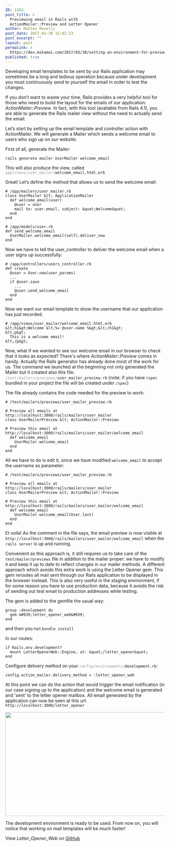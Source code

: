 ```yaml
---
ID: 1263
post_title: >
  Previewing email in Rails with
  ActionMailer::Preview and Letter Opener
author: Matteo Revelli
post_date: 2017-03-30 15:02:23
post_excerpt: ""
layout: post
permalink: >
  https://dev.mikamai.com/2017/03/30/setting-an-environment-for-previewing-email-in-rails/
published: true
---
```

Developing email templates to be sent by our Rails application may sometimes be a long and tedious operation because under development you must continuously send to yourself the email in order to test the changes.

If you don’t want to waste your time, Rails provides a very helpful tool for those who need to build the layout for the emails of our application: <em>ActionMailer::Preview</em>. In fact, with this tool (available from Rails 4.1), you are able to generate the Rails mailer view without the need to actually send the email.
<!--more-->

Let’s start by setting up the email template and controller action with ActionMailer. We will generate a Mailer which sends a welcome email to users who sign up on our website.

First of all, generate the Mailer:

```
rails generate mailer UserMailer welcome_email
```

This will also produce the view, called <code><span style="color: #999999;">app/views/user_mailer/</span>welcome_email.html.erb</code>

Great! Let’s define the method that allows us to send the welcome email:

```
# /app/mailers/user_mailer.rb
class UserMailer &lt; ApplicationMailer
  def welcome_email(user)
    @user = user
    mail to: user.email, subject: &quot;Welcome&quot;
  end
end
```
```
# /app/models/user.rb
def send_welcome_email
  UserMailer.welcome_email(self).deliver_now
end
```
Now we have to tell the user_controller to deliver the welcome email when a user signs up successfully:
```
# /app/controllers/users_controller.rb
def create
  @user = User.new(user_params)
  ...
  if @user.save
    ...
    @user.send_welcome_email
  end
end
```

Now we want our email template to show the username that our application has just recorded.
```
# /app/views/user_mailer/welcome_email.html.erb
&lt;h1&gt;Welcome &lt;%= @user.name %&gt;&lt;/h1&gt;
&lt;p&gt;
  This is a welcome email!
&lt;/p&gt;
```

Now, what if we wanted to see our welcome email in our browser to check that it looks as expected? There's where <em>ActionMailer::Preview</em> comes in handy. Actually the Rails generator has already done most of the work for us. The command we launched at the beginning not only generated the Mailer but it created also this file: <code><span style="color: #999999;">/test/mailers/previews/</span>user_mailer_preview.rb</code> (note: if you have <code>rspec</code> bundled in your project the file will be created under <code>/spec</code>)

The file already contains the code needed for the preview to work:
```
# /test/mailers/previews/user_mailer_preview.rb

# Preview all emails at http://localhost:3000/rails/mailers/user_mailer
class UserMailerPreview &lt; ActionMailer::Preview

# Preview this email at http://localhost:3000/rails/mailers/user_mailer/welcome_email
  def welcome_email
    UserMailer.welcome_email
  end
end
```

All we have to do is edit it, since we have modified <code>welcome_email</code> to accept the username as parameter:
```
# /test/mailers/previews/user_mailer_preview.rb

# Preview all emails at http://localhost:3000/rails/mailers/user_mailer
class UserMailerPreview &lt; ActionMailer::Preview

# Preview this email at http://localhost:3000/rails/mailers/user_mailer/welcome_email
  def welcome_email
    UserMailer.welcome_email(User.last)
  end
end
```
Et voila! As the comment in the file says, the email preview is now visible at <code>http://localhost:3000/rails/mailers/user_mailer/welcome_email</code> when the <code>rails server</code> is up and running.

Convenient as this approach is, it still requires us to take care of the <code>test/mailer/previews</code> file in addition to the mailer proper: we have to modify it and keep it up to date to reflect changes in our mailer methods. A different approach which avoids this extra work is using the Letter Opener gem. This gem reroutes all mail sent through our Rails application to be displayed in the browser instead. This is also very useful in the staging environment, if for some reason you have to use production data, because it avoids the risk of sending out test email to production addresses while testing.<!--more-->

The gem is added to the gemfile the usual way:
```
group :development do
  gem &#039;letter_opener_web&#039;
end
```
and then you run `bundle install`

In our routes:
```
if Rails.env.development?
  mount LetterOpenerWeb::Engine, at: &quot;/letter_opener&quot;
end
```
Configure delivery method on your <span style="color: #999999;">`config/environments/`</span>`development.rb`:
```
config.action_mailer.delivery_method = :letter_opener_web
```
At this point we can do the action that would trigger the email notification (in our case signing up to the application) and the welcome email is generated and 'sent' to the letter opener mailbox. All email generated by the application can now be seen at this url: `http://localhost:3000/letter_opener`

<img class="aligncenter wp-image-1280 size-large" src="https://dev.mikamai.com/wp-content/uploads/2017/03/letter_opener-1024x525.png" alt="" width="640" height="328" />

The development environment is ready to be used. From now on, you will notice that working on mail templates will be much faster!

View <em>Letter_Opener_Web</em> on <a href="https://github.com/fgrehm/letter_opener_web">GitHub</a>